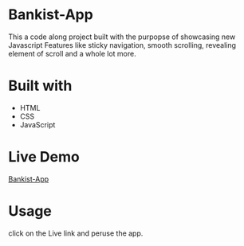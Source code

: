 # Bankist-App

This a code along project built with the purpopse of showcasing new Javascript Features like sticky navigation, smooth scrolling, revealing element of scroll and a whole lot more.

# Built with
<ul>
<li>HTML</li>
<li>CSS</li>
<li>JavaScript</li>
</ul>

# Live Demo
 <a href="https://bankist-app-by-freerealm.netlify.app/" target="_blank">Bankist-App</a>
 
# Usage

click on the Live link and peruse the app.
